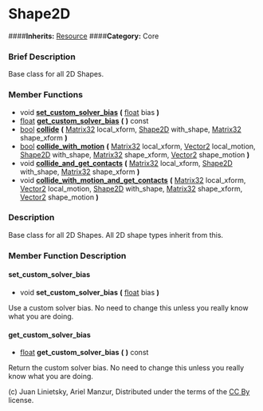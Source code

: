 #  Shape2D  
####**Inherits:** [Resource](class_resource)
####**Category:** Core

###  Brief Description  
Base class for all 2D Shapes.

###  Member Functions 
  * void  **[set&#95;custom&#95;solver&#95;bias](#set_custom_solver_bias)**  **(** [float](class_float) bias  **)**
  * [float](class_float)  **[get&#95;custom&#95;solver&#95;bias](#get_custom_solver_bias)**  **(** **)** const
  * [bool](class_bool)  **[collide](#collide)**  **(** [Matrix32](class_matrix32) local_xform, [Shape2D](class_shape2d) with_shape, [Matrix32](class_matrix32) shape_xform  **)**
  * [bool](class_bool)  **[collide&#95;with&#95;motion](#collide_with_motion)**  **(** [Matrix32](class_matrix32) local_xform, [Vector2](class_vector2) local_motion, [Shape2D](class_shape2d) with_shape, [Matrix32](class_matrix32) shape_xform, [Vector2](class_vector2) shape_motion  **)**
  * void  **[collide&#95;and&#95;get&#95;contacts](#collide_and_get_contacts)**  **(** [Matrix32](class_matrix32) local_xform, [Shape2D](class_shape2d) with_shape, [Matrix32](class_matrix32) shape_xform  **)**
  * void  **[collide&#95;with&#95;motion&#95;and&#95;get&#95;contacts](#collide_with_motion_and_get_contacts)**  **(** [Matrix32](class_matrix32) local_xform, [Vector2](class_vector2) local_motion, [Shape2D](class_shape2d) with_shape, [Matrix32](class_matrix32) shape_xform, [Vector2](class_vector2) shape_motion  **)**

###  Description  
Base class for all 2D Shapes. All 2D shape types inherit from this.

###  Member Function Description  

#### <a name="set_custom_solver_bias">set_custom_solver_bias</a>
  * void  **set&#95;custom&#95;solver&#95;bias**  **(** [float](class_float) bias  **)**

Use a custom solver bias. No need to change this unless you really know what you are doing.

#### <a name="get_custom_solver_bias">get_custom_solver_bias</a>
  * [float](class_float)  **get&#95;custom&#95;solver&#95;bias**  **(** **)** const

Return the custom solver bias. No need to change this unless you really know what you are doing.


(c) Juan Linietsky, Ariel Manzur, Distributed under the terms of the [CC By](https://creativecommons.org/licenses/by/3.0/legalcode) license.
